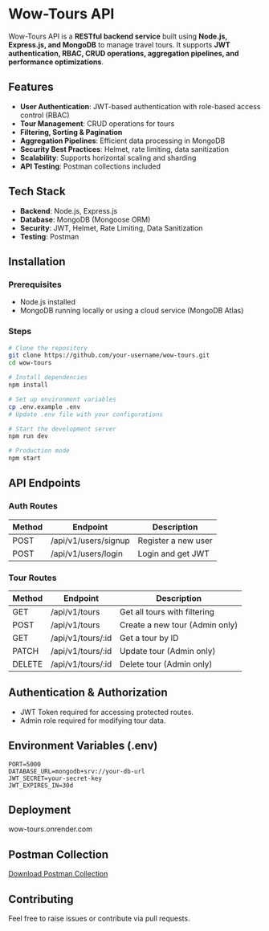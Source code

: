 # Wow-Tours API

Wow-Tours API is a **RESTful backend service** built using **Node.js, Express.js, and MongoDB** to manage travel tours. It supports **JWT authentication, RBAC, CRUD operations, aggregation pipelines, and performance optimizations**.

## Features

- **User Authentication**: JWT-based authentication with role-based access control (RBAC)
- **Tour Management**: CRUD operations for tours
- **Filtering, Sorting & Pagination**
- **Aggregation Pipelines**: Efficient data processing in MongoDB
- **Security Best Practices**: Helmet, rate limiting, data sanitization
- **Scalability**: Supports horizontal scaling and sharding
- **API Testing**: Postman collections included

## Tech Stack

- **Backend**: Node.js, Express.js
- **Database**: MongoDB (Mongoose ORM)
- **Security**: JWT, Helmet, Rate Limiting, Data Sanitization
- **Testing**: Postman

## Installation

### Prerequisites

- Node.js installed
- MongoDB running locally or using a cloud service (MongoDB Atlas)

### Steps

```sh
# Clone the repository
git clone https://github.com/your-username/wow-tours.git
cd wow-tours

# Install dependencies
npm install

# Set up environment variables
cp .env.example .env
# Update .env file with your configurations

# Start the development server
npm run dev

# Production mode
npm start
```

## API Endpoints

### **Auth Routes**

| Method | Endpoint             | Description         |
| ------ | -------------------- | ------------------- |
| POST   | /api/v1/users/signup | Register a new user |
| POST   | /api/v1/users/login  | Login and get JWT   |

### **Tour Routes**

| Method | Endpoint           | Description                    |
| ------ | ------------------ | ------------------------------ |
| GET    | /api/v1/tours      | Get all tours with filtering   |
| POST   | /api/v1/tours      | Create a new tour (Admin only) |
| GET    | /api/v1/tours/\:id | Get a tour by ID               |
| PATCH  | /api/v1/tours/\:id | Update tour (Admin only)       |
| DELETE | /api/v1/tours/\:id | Delete tour (Admin only)       |

## Authentication & Authorization

- JWT Token required for accessing protected routes.
- Admin role required for modifying tour data.

## Environment Variables (.env)

```
PORT=5000
DATABASE_URL=mongodb+srv://your-db-url
JWT_SECRET=your-secret-key
JWT_EXPIRES_IN=30d
```

## Deployment

wow-tours.onrender.com

## Postman Collection

[Download Postman Collection](link-to-postman.json)

## Contributing

Feel free to raise issues or contribute via pull requests.



